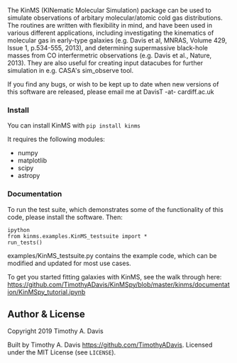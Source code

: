 The KinMS (KINematic Molecular Simulation) package can be used to simulate observations of arbitary molecular/atomic cold gas distributions. The routines are written with flexibility in mind, and have been used in various different applications, including investigating the kinematics of molecular gas in early-type galaxies (e.g. Davis et al, MNRAS, Volume 429, Issue 1, p.534-555, 2013), and determining supermassive black-hole masses from CO interfermetric observations (e.g. Davis et al., Nature, 2013). They are also useful for creating input datacubes for further simulation in e.g. CASA's sim_observe tool.

If you find any bugs, or wish to be kept up to date when new versions of this software are released, please email me at DavisT -at- cardiff.ac.uk

### Install
You can install KinMS with `pip install kinms`
    
It requires the following modules:

* numpy
* matplotlib
* scipy
* astropy

### Documentation


To run the test suite, which demonstrates some of the functionality of this code, please install the software. Then:
```
ipython
from kinms.examples.KinMS_testsuite import *
run_tests()
```
examples/KinMS_testsuite.py contains the example code, which can be modified and updated for most use cases.

To get you started fitting galaxies with KinMS, see the walk through here: https://github.com/TimothyADavis/KinMSpy/blob/master/kinms/documentation/KinMSpy_tutorial.ipynb


Author & License
-----------------

Copyright 2019 Timothy A. Davis

Built by Timothy A. Davis <https://github.com/TimothyADavis>. Licensed under the MIT License (see ``LICENSE``).